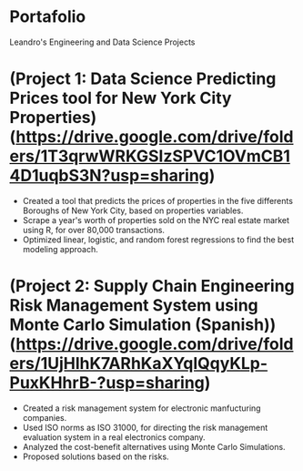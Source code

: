 # Portafolio
Leandro's Engineering and Data Science Projects

# (Project 1: Data Science Predicting Prices tool for New York City Properties) (https://drive.google.com/drive/folders/1T3qrwWRKGSIzSPVC1OVmCB14D1uqbS3N?usp=sharing)
* Created a tool that predicts the prices of properties in the five differents Boroughs of New York City, based on properties variables.
* Scrape a year's worth of properties sold on the NYC real estate market using R, for over 80,000 transactions.
* Optimized linear, logistic, and random forest regressions to find the best modeling approach.

# (Project 2:  Supply Chain Engineering Risk Management System using Monte Carlo Simulation (Spanish)) (https://drive.google.com/drive/folders/1UjHlhK7ARhKaXYqlQqyKLp-PuxKHhrB-?usp=sharing)
* Created a risk management system for electronic manfucturing companies.
* Used ISO norms as ISO 31000, for directing the risk management evaluation system in a real electronics company.
* Analyzed the cost-benefit alternatives using Monte Carlo Simulations.
* Proposed solutions based on the risks.
